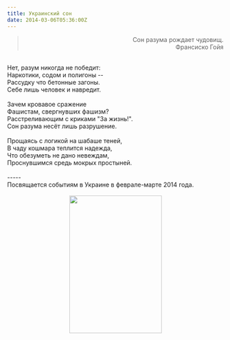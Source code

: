 ```yaml
---
title: Украинский сон
date: 2014-03-06T05:36:00Z
---
```


<blockquote class="tr_bq">
<div style="text-align: right;">
Сон разума рождает чудовищ.</div>
<div style="text-align: right;">
Франсиско Гойя</div>
</blockquote>
<div style="text-align: right;">
<br /></div>
Нет, разум никогда не победит:<br />
Наркотики, содом и полигоны --<br />
Рассудку что бетонные загоны.<br />
Себе лишь человек и навредит.<br />
<br />
Зачем кровавое сражение<br />
Фашистам, свергнувших фашизм?<br />
Расстреливающим с криками "За жизнь!".<br />
Сон разума несёт лишь разрушение.<br />
<br />
Прощаясь с логикой на шабаше теней,<br />
В чаду кошмара теплится надежда,<br />
Что обезуметь не дано невеждам,<br />
Проснувшимся средь мокрых простыней.<br />
<br />
<a name='more'></a>-----<br />
Посвящается событиям в Украине в феврале-марте 2014 года.<br />
<br />
<div class="separator" style="clear: both; text-align: center;">
<a href="http://upload.wikimedia.org/wikipedia/commons/thumb/e/e3/Le_songe_de_la_raison.jpg/404px-Le_songe_de_la_raison.jpg" imageanchor="1" style="margin-left: 1em; margin-right: 1em;"><img border="0" src="http://upload.wikimedia.org/wikipedia/commons/thumb/e/e3/Le_songe_de_la_raison.jpg/404px-Le_songe_de_la_raison.jpg" height="320" width="215" /></a></div>
<br />
<br />